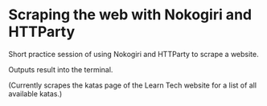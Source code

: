 # Scraping the web with Nokogiri and HTTParty

Short practice session of using Nokogiri and HTTParty to scrape a website.

Outputs result into the terminal.

(Currently scrapes the katas page of the Learn Tech website for a list of all available katas.)

